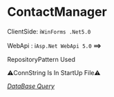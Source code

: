 # ContactManager

ClientSide: ℹ️`WinForms .Net5.0`

WebApi : ℹ️`Asp.Net WebApi 5.0` <b>==></b>

RepositoryPattern Used

⚠️ConnString Is In StartUp File⚠️




<a href="https://github.com/MrAliSalehi/ContactManager/blob/master/Api/WebApi/AppApi/Properties/Db_Query.sql"><i>DataBase Query</i></a>
